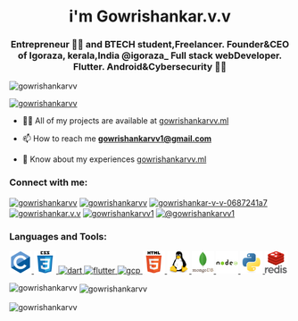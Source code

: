 <h1 align="center">i'm Gowrishankar.v.v</h1>
<h3 align="center">Entrepreneur 👨‍💻 and BTECH student,Freelancer. Founder&CEO of Igoraza, kerala,India @igoraza_ Full stack webDeveloper. Flutter. Android&Cybersecurity 👨‍💻</h3>

<p align="left"> <img src="https://komarev.com/ghpvc/?username=gowrishankarvv&label=Profile%20views&color=0e75b6&style=flat" alt="gowrishankarvv" /> </p>

<p align="left"> <a href="https://github.com/ryo-ma/github-profile-trophy"><img src="https://github-profile-trophy.vercel.app/?username=gowrishankarvv" alt="gowrishankarvv" /></a> </p>

- 👨‍💻 All of my projects are available at [gowrishankarvv.ml](gowrishankarvv.ml)

- 📫 How to reach me **gowrishankarvv1@gmail.com**

- 📄 Know about my experiences [gowrishankarvv.ml](gowrishankarvv.ml)

<h3 align="left">Connect with me:</h3>
<p align="left">
<a href="https://codepen.io/gowrishankarvv" target="blank"><img align="center" src="https://raw.githubusercontent.com/rahuldkjain/github-profile-readme-generator/master/src/images/icons/Social/codepen.svg" alt="gowrishankarvv" height="30" width="40" /></a>
<a href="https://twitter.com/gowrishankarvv" target="blank"><img align="center" src="https://raw.githubusercontent.com/rahuldkjain/github-profile-readme-generator/master/src/images/icons/Social/twitter.svg" alt="gowrishankarvv" height="30" width="40" /></a>
<a href="https://linkedin.com/in/gowrishankar-v-v-0687241a7" target="blank"><img align="center" src="https://raw.githubusercontent.com/rahuldkjain/github-profile-readme-generator/master/src/images/icons/Social/linked-in-alt.svg" alt="gowrishankar-v-v-0687241a7" height="30" width="40" /></a>
<a href="https://instagram.com/gowrishankar.v.v" target="blank"><img align="center" src="https://raw.githubusercontent.com/rahuldkjain/github-profile-readme-generator/master/src/images/icons/Social/instagram.svg" alt="gowrishankar.v.v" height="30" width="40" /></a>
<a href="https://www.hackerrank.com/gowrishankarvv1" target="blank"><img align="center" src="https://raw.githubusercontent.com/rahuldkjain/github-profile-readme-generator/master/src/images/icons/Social/hackerrank.svg" alt="gowrishankarvv1" height="30" width="40" /></a>
<a href="https://www.hackerearth.com/@gowrishankarvv1" target="blank"><img align="center" src="https://raw.githubusercontent.com/rahuldkjain/github-profile-readme-generator/master/src/images/icons/Social/hackerearth.svg" alt="@gowrishankarvv1" height="30" width="40" /></a>
</p>

<h3 align="left">Languages and Tools:</h3>
<p align="left"> <a href="https://www.cprogramming.com/" target="_blank"> <img src="https://raw.githubusercontent.com/devicons/devicon/master/icons/c/c-original.svg" alt="c" width="40" height="40"/> </a> <a href="https://www.w3schools.com/css/" target="_blank"> <img src="https://raw.githubusercontent.com/devicons/devicon/master/icons/css3/css3-original-wordmark.svg" alt="css3" width="40" height="40"/> </a> <a href="https://dart.dev" target="_blank"> <img src="https://www.vectorlogo.zone/logos/dartlang/dartlang-icon.svg" alt="dart" width="40" height="40"/> </a> <a href="https://flutter.dev" target="_blank"> <img src="https://www.vectorlogo.zone/logos/flutterio/flutterio-icon.svg" alt="flutter" width="40" height="40"/> </a> <a href="https://cloud.google.com" target="_blank"> <img src="https://www.vectorlogo.zone/logos/google_cloud/google_cloud-icon.svg" alt="gcp" width="40" height="40"/> </a> <a href="https://www.w3.org/html/" target="_blank"> <img src="https://raw.githubusercontent.com/devicons/devicon/master/icons/html5/html5-original-wordmark.svg" alt="html5" width="40" height="40"/> </a> <a href="https://www.linux.org/" target="_blank"> <img src="https://raw.githubusercontent.com/devicons/devicon/master/icons/linux/linux-original.svg" alt="linux" width="40" height="40"/> </a> <a href="https://www.mongodb.com/" target="_blank"> <img src="https://raw.githubusercontent.com/devicons/devicon/master/icons/mongodb/mongodb-original-wordmark.svg" alt="mongodb" width="40" height="40"/> </a> <a href="https://nodejs.org" target="_blank"> <img src="https://raw.githubusercontent.com/devicons/devicon/master/icons/nodejs/nodejs-original-wordmark.svg" alt="nodejs" width="40" height="40"/> </a> <a href="https://www.python.org" target="_blank"> <img src="https://raw.githubusercontent.com/devicons/devicon/master/icons/python/python-original.svg" alt="python" width="40" height="40"/> </a> <a href="https://redis.io" target="_blank"> <img src="https://raw.githubusercontent.com/devicons/devicon/master/icons/redis/redis-original-wordmark.svg" alt="redis" width="40" height="40"/> </a> </p>

<p><img align="left" src="https://github-readme-stats.vercel.app/api/top-langs?username=gowrishankarvv&show_icons=true&locale=en&layout=compact" alt="gowrishankarvv" /></p>

<p>&nbsp;<img align="center" src="https://github-readme-stats.vercel.app/api?username=gowrishankarvv&show_icons=true&locale=en" alt="gowrishankarvv" /></p>

<p><img align="center" src="https://github-readme-streak-stats.herokuapp.com/?user=gowrishankarvv&" alt="gowrishankarvv" /></p>


